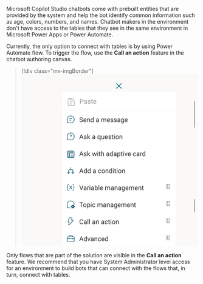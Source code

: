 Microsoft Copilot Studio chatbots come with prebuilt entities that are provided by the system and help the bot identify common information such as age, colors, numbers, and names. Chatbot makers in the environment don't have access to the tables that they see in the same environment in Microsoft Power Apps or Power Automate.

Currently, the only option to connect with tables is by using Power Automate flow. To trigger the flow, use the **Call an action** feature in the chatbot authoring canvas.

> [!div class="mx-imgBorder"]
> [![Screenshot of Call an action feature in the chatbot authoring canvas.](../media/call-action.svg)](../media/call-action.svg#lightbox)

Only flows that are part of the solution are visible in the **Call an action** feature. We recommend that you have System Administrator level access for an environment to build bots that can connect with the flows that, in turn, connect with tables.